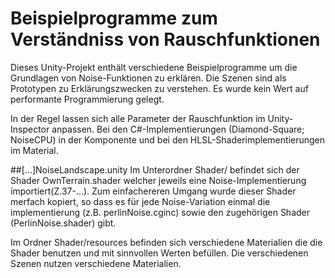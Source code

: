 # Beispielprogramme zum Verständniss von Rauschfunktionen
Dieses Unity-Projekt enthält verschiedene Beispielprogramme um die Grundlagen von Noise-Funktionen zu erklären. Die Szenen sind als Prototypen zu Erklärungszwecken zu verstehen. Es wurde kein Wert auf performante Programmierung gelegt.

In der Regel lassen sich alle Parameter der Rauschfunktion im Unity-Inspector anpassen. 
Bei den C#-Implementierungen (Diamond-Square; NoiseCPU) in der Komponente und bei den HLSL-Shaderimplementierungen im Material.

##[...]NoiseLandscape.unity
Im Unterordner Shader/ befindet sich der Shader OwnTerrain.shader welcher jeweils eine Noise-Implementierung ímportiert(Z.37-...). 
Zum einfachereren Umgang wurde dieser Shader merfach kopiert, so dass es für jede Noise-Variation einmal die implementierung (z.B. perlinNoise.cginc) sowie den zugehörigen Shader (PerlinNoise.shader) gibt.

Im Ordner Shader/resources befinden sich verschiedene Materialien die die Shader benutzen und mit sinnvollen Werten befüllen. Die verschiedenen Szenen nutzen verschiedene Materialien.